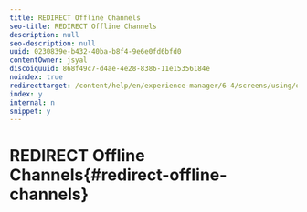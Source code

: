 ```yaml
---
title: REDIRECT Offline Channels
seo-title: REDIRECT Offline Channels
description: null
seo-description: null
uuid: 0230839e-b432-40ba-b8f4-9e6e0fd6bfd0
contentOwner: jsyal
discoiquuid: 868f49c7-d4ae-4e28-8386-11e15356184e
noindex: true
redirecttarget: /content/help/en/experience-manager/6-4/screens/using/offline-channels
index: y
internal: n
snippet: y
---
```


# REDIRECT Offline Channels{#redirect-offline-channels}

